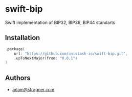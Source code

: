 # swift-bip

Swift implementation of BIP32, BIP39, BIP44 standarts

## Installation

```swift
.package(
    url: "https://github.com/unistash-io/swift-bip.git",
    .upToNextMajor(from: "0.0.1")
)
```

## Authors

- adam@stragner.com
